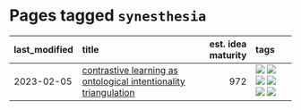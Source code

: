 # Pages tagged `synesthesia`

|last_modified|title|est. idea maturity|tags
|:---|:---|---:|:---|
|2023-02-05|[contrastive learning as ontological intentionality triangulation](../contrastive_learning_as_ontological_intentionality_triangulation.md)|972|[![](https://img.shields.io/badge/tag-meta-112e27)](../tags/meta.md) [![](https://img.shields.io/badge/tag-philosophy-12f6d5)](../tags/philosophy.md) [![](https://img.shields.io/badge/tag-semiotics-48fb29)](../tags/semiotics.md) [![](https://img.shields.io/badge/tag-synesthesia-4db4d2)](../tags/synesthesia.md) [![](https://img.shields.io/badge/tag-theory-12eec5)](../tags/theory.md) [![](https://img.shields.io/badge/tag-wip-4bcfd8)](../tags/wip.md)|